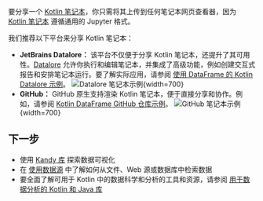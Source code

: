 [//]: # (title: 分享你的 Kotlin 笔记本)

要分享一个 [Kotlin 笔记本](kotlin-notebook-overview.md)，你只需将其上传到任何笔记本网页查看器，因为 [Kotlin 笔记本](data-analysis-overview.md#notebooks) 遵循通用的 Jupyter 格式。

我们推荐以下平台来分享 Kotlin 笔记本：

*   **JetBrains Datalore：** 该平台不仅便于分享 Kotlin 笔记本，还提升了其可用性。[Datalore](https://datalore.jetbrains.com/) 允许你执行和编辑笔记本，并集成了高级功能，例如创建交互式报告和安排笔记本运行。要了解实际应用，请参阅 [使用 DataFrame 的 Kotlin Datalore 示例](https://datalore.jetbrains.com/report/static/KQKedA4jDrKu63O53gEN0z/B5YeMMONSAR78FgKQ9yJyW)。
    ![Datalore 笔记本示例](datalore-example.png){width=700}
*   **GitHub：** GitHub 原生支持渲染 Kotlin 笔记本，便于直接分享和协作。例如，请参阅 [Kotlin DataFrame GitHub 仓库示例](https://github.com/Kotlin/dataframe/blob/master/examples/notebooks/titanic/Titanic.ipynb)。
    ![GitHub 笔记本示例](github-notebook.png){width=700}

## 下一步

*   使用 [Kandy 库](data-analysis-visualization.md) 探索数据可视化
*   在 [使用数据源](data-analysis-work-with-data-sources.md) 中了解如何从文件、Web 源或数据库中检索数据
*   要全面了解可用于 Kotlin 中的数据科学和分析的工具和资源，请参阅 [用于数据分析的 Kotlin 和 Java 库](data-analysis-libraries.md)